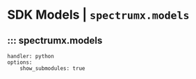 # SDK Models | `spectrumx.models`

## ::: spectrumx.models

    handler: python
    options:
        show_submodules: true
